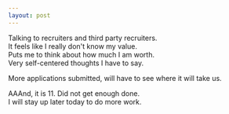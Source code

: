 ```yaml
---
layout: post
---
```



Talking to recruiters and third party recruiters.  
It feels like I really don't know my value.  
Puts me to think about how much I am worth.  
Very self-centered thoughts I have to say.  
  

More applications submitted, will have to see where it will take us.

AAAnd, it is 11. Did not get enough done.  
I will stay up later today to do more work.  